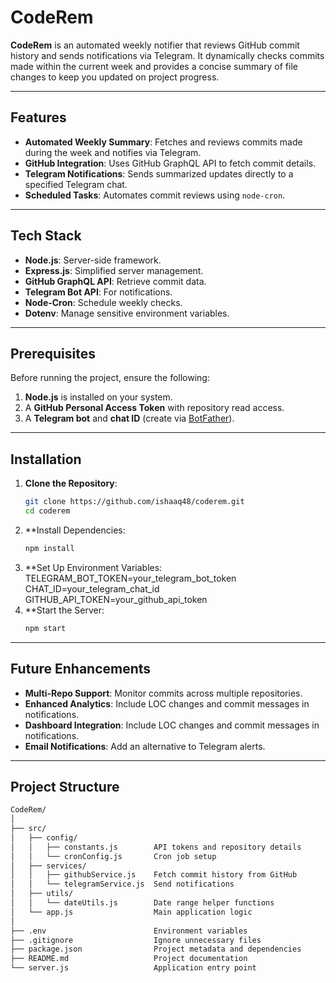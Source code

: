 # CodeRem

**CodeRem** is an automated weekly notifier that reviews GitHub commit history and sends notifications via Telegram. It dynamically checks commits made within the current week and provides a concise summary of file changes to keep you updated on project progress.

---

## Features

- **Automated Weekly Summary**: Fetches and reviews commits made during the week and notifies via Telegram.
- **GitHub Integration**: Uses GitHub GraphQL API to fetch commit details.
- **Telegram Notifications**: Sends summarized updates directly to a specified Telegram chat.
- **Scheduled Tasks**: Automates commit reviews using `node-cron`.

---

## Tech Stack

- **Node.js**: Server-side framework.
- **Express.js**: Simplified server management.
- **GitHub GraphQL API**: Retrieve commit data.
- **Telegram Bot API**: For notifications.
- **Node-Cron**: Schedule weekly checks.
- **Dotenv**: Manage sensitive environment variables.

---

## Prerequisites

Before running the project, ensure the following:

1. **Node.js** is installed on your system.
2. A **GitHub Personal Access Token** with repository read access.
3. A **Telegram bot** and **chat ID** (create via [BotFather](https://core.telegram.org/bots#botfather)).

---

## Installation

1. **Clone the Repository**:
   ```bash
   git clone https://github.com/ishaaq48/coderem.git
   cd coderem
2. **Install Dependencies:
   ```bash
   npm install
3. **Set Up Environment Variables:
   TELEGRAM_BOT_TOKEN=your_telegram_bot_token
   CHAT_ID=your_telegram_chat_id
   GITHUB_API_TOKEN=your_github_api_token
4. **Start the Server:
    ```bash
    npm start

---

## Future Enhancements

- **Multi-Repo Support**: Monitor commits across multiple repositories.
- **Enhanced Analytics**: Include LOC changes and commit messages in notifications.
- **Dashboard Integration**: Include LOC changes and commit messages in notifications.
- **Email Notifications**: Add an alternative to Telegram alerts.

---

## Project Structure
  ```bash
  CodeRem/
  │
  ├── src/
  │   ├── config/
  │   │   ├── constants.js        API tokens and repository details
  │   │   └── cronConfig.js       Cron job setup
  │   ├── services/
  │   │   ├── githubService.js    Fetch commit history from GitHub
  │   │   └── telegramService.js  Send notifications
  │   ├── utils/
  │   │   └── dateUtils.js        Date range helper functions
  │   └── app.js                  Main application logic
  │
  ├── .env                        Environment variables
  ├── .gitignore                  Ignore unnecessary files
  ├── package.json                Project metadata and dependencies
  ├── README.md                   Project documentation
  └── server.js                   Application entry point

```
